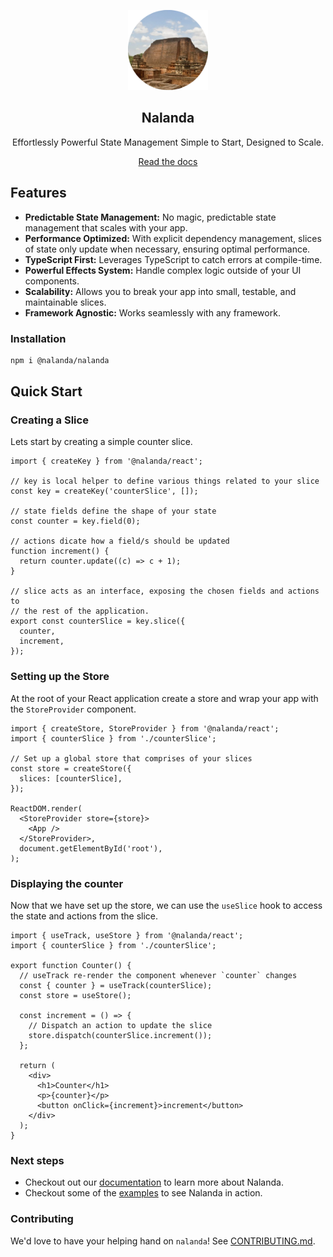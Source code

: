 <p align="center">
  <a href="https://nalanda.bangle.io">
    <img src="https://raw.githubusercontent.com/bangle-io/nalanda/dev/documentation/public/nalanda.png"
        alt="screen" width="128" >
  </a>
</p>
<h2 align="center">
  Nalanda
</h2>

<p align="center">
Effortlessly Powerful State Management Simple to Start, Designed to Scale.
</p>

<div align="center">
  <a href="https://nalanda.bangle.io/docs">Read the docs</a>
</div>

## Features

- **Predictable State Management:** No magic, predictable state management that scales with your app.
- **Performance Optimized:** With explicit dependency management, slices of state only update when necessary, ensuring optimal performance.
- **TypeScript First:** Leverages TypeScript to catch errors at compile-time.
- **Powerful Effects System:** Handle complex logic outside of your UI components.
- **Scalability:** Allows you to break your app into small, testable, and maintainable slices.
- **Framework Agnostic:** Works seamlessly with any framework.

### Installation

```sh
npm i @nalanda/nalanda
```

## Quick Start

### Creating a Slice

Lets start by creating a simple counter slice.

```tsx
import { createKey } from '@nalanda/react';

// key is local helper to define various things related to your slice
const key = createKey('counterSlice', []);

// state fields define the shape of your state
const counter = key.field(0);

// actions dicate how a field/s should be updated
function increment() {
  return counter.update((c) => c + 1);
}

// slice acts as an interface, exposing the chosen fields and actions to
// the rest of the application.
export const counterSlice = key.slice({
  counter,
  increment,
});
```

### Setting up the Store

At the root of your React application create a store and wrap your app with the `StoreProvider` component.

```tsx copy filename="app.tsx"
import { createStore, StoreProvider } from '@nalanda/react';
import { counterSlice } from './counterSlice';

// Set up a global store that comprises of your slices
const store = createStore({
  slices: [counterSlice],
});

ReactDOM.render(
  <StoreProvider store={store}>
    <App />
  </StoreProvider>,
  document.getElementById('root'),
);
```

### Displaying the counter

Now that we have set up the store, we can use the `useSlice` hook to access the state and actions from the slice.

```tsx copy filename="counter.tsx"
import { useTrack, useStore } from '@nalanda/react';
import { counterSlice } from './counterSlice';

export function Counter() {
  // useTrack re-render the component whenever `counter` changes
  const { counter } = useTrack(counterSlice);
  const store = useStore();

  const increment = () => {
    // Dispatch an action to update the slice
    store.dispatch(counterSlice.increment());
  };

  return (
    <div>
      <h1>Counter</h1>
      <p>{counter}</p>
      <button onClick={increment}>increment</button>
    </div>
  );
}
```

### Next steps

- Checkout out our [documentation](https://nalanda.bangle.io) to learn more about Nalanda.
- Checkout some of the [examples](https://nalanda.bangle.io/docs/examples) to see Nalanda in action.

### Contributing

We'd love to have your helping hand on `nalanda`! See [CONTRIBUTING.md](CONTRIBUTING.md).

